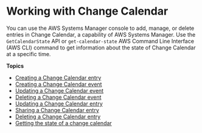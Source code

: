 # Working with Change Calendar<a name="systems-manager-change-calendar-working"></a>

You can use the AWS Systems Manager console to add, manage, or delete entries in Change Calendar, a capability of AWS Systems Manager\. Use the `GetCalendarState` API or `get-calendar-state` AWS Command Line Interface \(AWS CLI\) command to get information about the state of Change Calendar at a specific time\.

**Topics**
+ [Creating a Change Calendar entry](change-calendar-create.md)
+ [Creating a Change Calendar event](change-calendar-create-event.md)
+ [Updating a Change Calendar event](change-calendar-update-event.md)
+ [Deleting a Change Calendar event](change-calendar-delete-event.md)
+ [Updating a Change Calendar entry](change-calendar-update.md)
+ [Sharing a Change Calendar entry](change-calendar-share.md)
+ [Deleting a Change Calendar entry](change-calendar-delete.md)
+ [Getting the state of a change calendar](change-calendar-getstate.md)